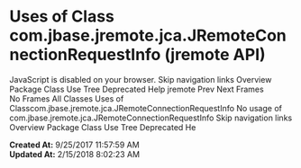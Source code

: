 # Uses of Class com.jbase.jremote.jca.JRemoteConnectionRequestInfo (jremote   API)

JavaScript is disabled on your browser. Skip navigation links Overview Package Class Use Tree Deprecated Help jremote Prev Next Frames No Frames All Classes Uses of Classcom.jbase.jremote.jca.JRemoteConnectionRequestInfo No usage of com.jbase.jremote.jca.JRemoteConnectionRequestInfo Skip navigation links Overview Package Class Use Tree Deprecated He  

**Created At:** 9/25/2017 11:57:59 AM  
**Updated At:** 2/15/2018 8:02:23 AM  

